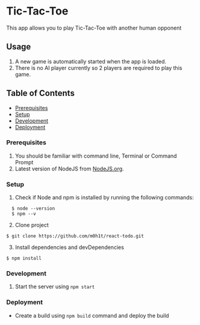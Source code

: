 # Tic-Tac-Toe

This app allows you to play Tic-Tac-Toe with another human opponent

## Usage

1. A new game is automatically started when the app is loaded.
2. There is no AI player currently so 2 players are required to play this game.

## Table of Contents

- [Prerequisites](#prerequisites)
- [Setup](#setup)
- [Development](#development)
- [Deployment](#deployment)

### Prerequisites

1. You should be familiar with command line, Terminal or Command Prompt
2. Latest version of NodeJS from [NodeJS.org](https://nodejs.org).

### Setup

1. Check if Node and npm is installed by running the following commands:

```
  $ node --version
  $ npm --v
```

2. Clone project

```
$ git clone https://github.com/m0h1t/react-todo.git
```

3. Install dependencies and devDependencies

```
$ npm install
```

### Development

1. Start the server using `npm start`

### Deployment

- Create a build using `npm build` command and deploy the build

